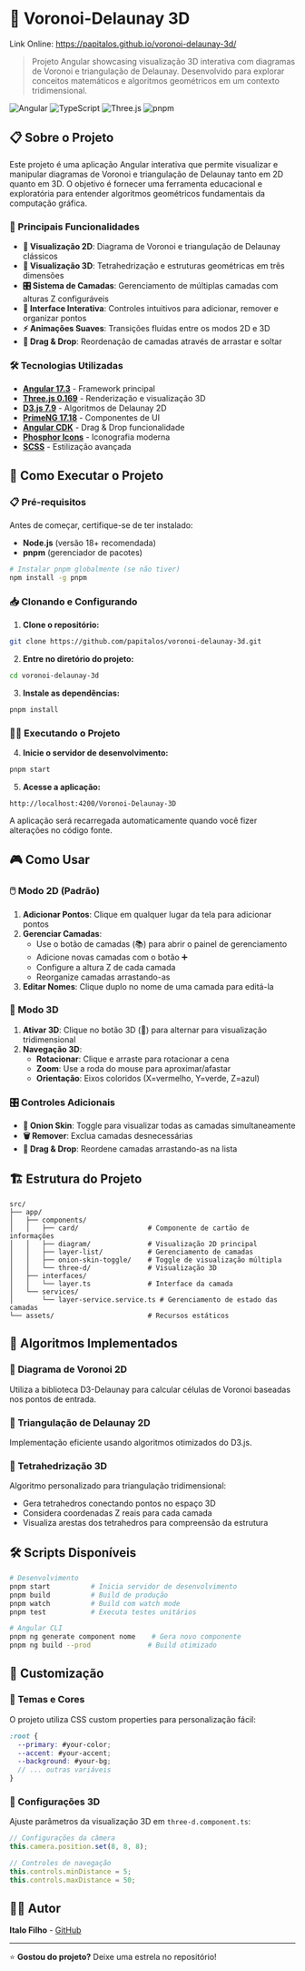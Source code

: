 # 🔺 Voronoi-Delaunay 3D
Link Online: https://papitalos.github.io/voronoi-delaunay-3d/


> Projeto Angular showcasing visualização 3D interativa com diagramas de Voronoi e triangulação de Delaunay. Desenvolvido para explorar conceitos matemáticos e algoritmos geométricos em um contexto tridimensional.

![Angular](https://img.shields.io/badge/Angular-17.3-red)
![TypeScript](https://img.shields.io/badge/TypeScript-5.4-blue)
![Three.js](https://img.shields.io/badge/Three.js-0.169-green)
![pnpm](https://img.shields.io/badge/pnpm-10.6-orange)

## 📋 Sobre o Projeto

Este projeto é uma aplicação Angular interativa que permite visualizar e manipular diagramas de Voronoi e triangulação de Delaunay tanto em 2D quanto em 3D. O objetivo é fornecer uma ferramenta educacional e exploratória para entender algoritmos geométricos fundamentais da computação gráfica.

### 🎯 Principais Funcionalidades

- **📐 Visualização 2D**: Diagrama de Voronoi e triangulação de Delaunay clássicos
- **🔺 Visualização 3D**: Tetrahedrização e estruturas geométricas em três dimensões
- **🎛️ Sistema de Camadas**: Gerenciamento de múltiplas camadas com alturas Z configuráveis
- **🎨 Interface Interativa**: Controles intuitivos para adicionar, remover e organizar pontos
- **⚡ Animações Suaves**: Transições fluidas entre os modos 2D e 3D
- **🎪 Drag & Drop**: Reordenação de camadas através de arrastar e soltar

### 🛠️ Tecnologias Utilizadas

- **[Angular 17.3](https://angular.io/)** - Framework principal
- **[Three.js 0.169](https://threejs.org/)** - Renderização e visualização 3D
- **[D3.js 7.9](https://d3js.org/)** - Algoritmos de Delaunay 2D
- **[PrimeNG 17.18](https://primeng.org/)** - Componentes de UI
- **[Angular CDK](https://material.angular.io/cdk)** - Drag & Drop funcionalidade
- **[Phosphor Icons](https://phosphoricons.com/)** - Iconografia moderna
- **[SCSS](https://sass-lang.com/)** - Estilização avançada

## 🚀 Como Executar o Projeto

### 📋 Pré-requisitos

Antes de começar, certifique-se de ter instalado:

- **Node.js** (versão 18+ recomendada)
- **pnpm** (gerenciador de pacotes)

```bash
# Instalar pnpm globalmente (se não tiver)
npm install -g pnpm
```

### 📥 Clonando e Configurando

1. **Clone o repositório:**
```bash
git clone https://github.com/papitalos/voronoi-delaunay-3d.git
```

2. **Entre no diretório do projeto:**
```bash
cd voronoi-delaunay-3d
```

3. **Instale as dependências:**
```bash
pnpm install
```

### 🏃‍♂️ Executando o Projeto

4. **Inicie o servidor de desenvolvimento:**
```bash
pnpm start
```

5. **Acesse a aplicação:**
```
http://localhost:4200/Voronoi-Delaunay-3D
```

A aplicação será recarregada automaticamente quando você fizer alterações no código fonte.

## 🎮 Como Usar

### 🖱️ Modo 2D (Padrão)

1. **Adicionar Pontos**: Clique em qualquer lugar da tela para adicionar pontos
2. **Gerenciar Camadas**: 
   - Use o botão de camadas (📚) para abrir o painel de gerenciamento
   - Adicione novas camadas com o botão ➕
   - Configure a altura Z de cada camada
   - Reorganize camadas arrastando-as
3. **Editar Nomes**: Clique duplo no nome de uma camada para editá-la

### 🔺 Modo 3D

1. **Ativar 3D**: Clique no botão 3D (🎲) para alternar para visualização tridimensional
2. **Navegação 3D**:
   - **Rotacionar**: Clique e arraste para rotacionar a cena
   - **Zoom**: Use a roda do mouse para aproximar/afastar
   - **Orientação**: Eixos coloridos (X=vermelho, Y=verde, Z=azul)

### 🎛️ Controles Adicionais

- **🧅 Onion Skin**: Toggle para visualizar todas as camadas simultaneamente
- **🗑️ Remover**: Exclua camadas desnecessárias
- **🔄 Drag & Drop**: Reordene camadas arrastando-as na lista

## 🏗️ Estrutura do Projeto

```
src/
├── app/
│   ├── components/
│   │   ├── card/                 # Componente de cartão de informações
│   │   ├── diagram/              # Visualização 2D principal
│   │   ├── layer-list/           # Gerenciamento de camadas
│   │   ├── onion-skin-toggle/    # Toggle de visualização múltipla
│   │   └── three-d/              # Visualização 3D
│   ├── interfaces/
│   │   └── layer.ts              # Interface da camada
│   └── services/
│       └── layer-service.service.ts # Gerenciamento de estado das camadas
└── assets/                       # Recursos estáticos
```

## 🧮 Algoritmos Implementados

### 📐 Diagrama de Voronoi 2D
Utiliza a biblioteca D3-Delaunay para calcular células de Voronoi baseadas nos pontos de entrada.

### 🔺 Triangulação de Delaunay 2D
Implementação eficiente usando algoritmos otimizados do D3.js.

### 🎲 Tetrahedrização 3D
Algoritmo personalizado para triangulação tridimensional:
- Gera tetrahedros conectando pontos no espaço 3D
- Considera coordenadas Z reais para cada camada
- Visualiza arestas dos tetrahedros para compreensão da estrutura

## 🛠️ Scripts Disponíveis

```bash
# Desenvolvimento
pnpm start          # Inicia servidor de desenvolvimento
pnpm build          # Build de produção
pnpm watch          # Build com watch mode
pnpm test           # Executa testes unitários

# Angular CLI
pnpm ng generate component nome    # Gera novo componente
pnpm ng build --prod              # Build otimizado
```

## 🎨 Customização

### 🎨 Temas e Cores
O projeto utiliza CSS custom properties para personalização fácil:

```scss
:root {
  --primary: #your-color;
  --accent: #your-accent;
  --background: #your-bg;
  // ... outras variáveis
}
```

### 🔧 Configurações 3D
Ajuste parâmetros da visualização 3D em `three-d.component.ts`:

```typescript
// Configurações da câmera
this.camera.position.set(8, 8, 8);

// Controles de navegação
this.controls.minDistance = 5;
this.controls.maxDistance = 50;
```

## 👨‍💻 Autor

**Italo Filho** - [GitHub](https://github.com/papitalos)

---

⭐ **Gostou do projeto?** Deixe uma estrela no repositório!

